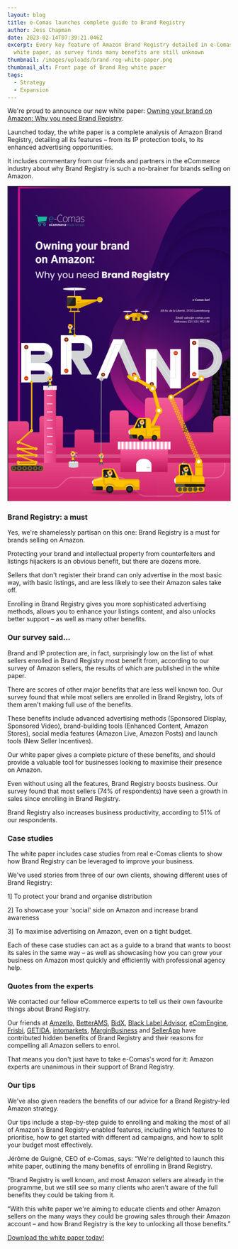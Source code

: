 ```yaml
---
layout: blog
title: e-Comas launches complete guide to Brand Registry
author: Jess Chapman
date: 2023-02-14T07:39:21.046Z
excerpt: Every key feature of Amazon Brand Registry detailed in e-Comas's new
  white paper, as survey finds many benefits are still unknown
thumbnail: /images/uploads/brand-reg-white-paper.png
thumbnail_alt: Front page of Brand Reg white paper
tags:
  - Strategy
  - Expansion
---
```

<!--StartFragment-->

We're proud to announce our new white paper: [Owning your brand on Amazon: Why you need Brand Registry](https://e-comas.com/white-paper-form.html).

Launched today, the white paper is a complete analysis of Amazon Brand Registry, detailing all its features – from its IP protection tools, to its enhanced advertising opportunities.

It includes commentary from our friends and partners in the eCommerce industry about why Brand Registry is such a no-brainer for brands selling on Amazon.

![Front page of e-Comas Brand Registry white paper](/images/uploads/brand-reg-white-paper-cover.png "Front page of e-Comas Brand Registry white paper")

### Brand Registry: a must

Yes, we're shamelessly partisan on this one: Brand Registry is a must for brands selling on Amazon.

Protecting your brand and intellectual property from counterfeiters and listings hijackers is an obvious benefit, but there are dozens more.

Sellers that don't register their brand can only advertise in the most basic way, with basic listings, and are less likely to see their Amazon sales take off.

Enrolling in Brand Registry gives you more sophisticated advertising methods, allows you to enhance your listings content, and also unlocks better support – as well as many other benefits.

### Our survey said...

Brand and IP protection are, in fact, surprisingly low on the list of what sellers enrolled in Brand Registry most benefit from, according to our survey of Amazon sellers, the results of which are published in the white paper.

There are scores of other major benefits that are less well known too. Our survey found that while most sellers are enrolled in Brand Registry, lots of them aren't making full use of the benefits.

These benefits include advanced advertising methods (Sponsored Display, Sponsored Video), brand-building tools (Enhanced Content, Amazon Stores), social media features (Amazon Live, Amazon Posts) and launch tools (New Seller Incentives).

Our white paper gives a complete picture of these benefits, and should provide a valuable tool for businesses looking to maximise their presence on Amazon.

Even without using all the features, Brand Registry boosts business. Our survey found that most sellers (74% of respondents) have seen a growth in sales since enrolling in Brand Registry.

Brand Registry also increases business productivity, according to 51% of our respondents.

### Case studies

The white paper includes case studies from real e-Comas clients to show how Brand Registry can be leveraged to improve your business.

We've used stories from three of our own clients, showing different uses of Brand Registry:

1] To protect your brand and organise distribution

2] To showcase your 'social' side on Amazon and increase brand awareness

3] To maximise advertising on Amazon, even on a tight budget.

Each of these case studies can act as a guide to a brand that wants to boost its sales in the same way – as well as showcasing how you can grow your business on Amazon most quickly and efficiently with professional agency help.

### Quotes from the experts

We contacted our fellow eCommerce experts to tell us their own favourite things about Brand Registry.

Our friends at [Amzello](https://www.amzello.com/), [BetterAMS](https://betterams.com/), [BidX](http://www.bidx.io/), [Black Label Advisor](http://www.blacklabeladvisor.com/), [eComEngine](http://www.ecomengine.com/), [Frisbi](https://www.frisbi.com/), [GETIDA](https://getida.com/), [intomarkets](http://www.intomarkets.com/), [MarginBusiness](https://marginbusiness.com/) and [SellerApp](https://www.sellerapp.com/) have contributed hidden benefits of Brand Registry and their reasons for compelling all Amazon sellers to enrol.

That means you don't just have to take e-Comas's word for it: Amazon experts are unanimous in their support of Brand Registry.

### Our tips

We've also given readers the benefits of our advice for a Brand Registry-led Amazon strategy.

Our tips include a step-by-step guide to enrolling and making the most of all of Amazon's Brand Registry-enabled features, including which features to prioritise, how to get started with different ad campaigns, and how to split your budget most effectively.

Jérôme de Guigné, CEO of e-Comas, says: “We're delighted to launch this white paper, outlining the many benefits of enrolling in Brand Registry.

“Brand Registry is well known, and most Amazon sellers are already in the programme, but we still see so many clients who aren't aware of the full benefits they could be taking from it.

“With this white paper we're aiming to educate clients and other Amazon sellers on the many ways they could be growing sales through their Amazon account – and how Brand Registry is the key to unlocking all those benefits.”

[D﻿ownload the white paper today!](https://e-comas.com/white-paper-form.html)

<!--EndFragment-->